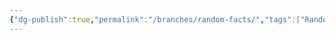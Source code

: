 ```yaml
---
{"dg-publish":true,"permalink":"/branches/random-facts/","tags":["RandomFacts"],"noteIcon":""}
---
```


